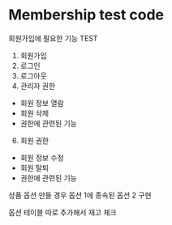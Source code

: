 # Membership test code
회원가입에 필요한 기능 TEST
1. 회원가입
2. 로그인
3. 로그아웃
4. 관리자 권한
  - 회원 정보 열람
  - 회원 삭제
  - 권한에 관련된 기능 
6. 회원 권한
  - 회원 정보 수정 
  - 회원 탈퇴 
  - 권한에 관련된 기능 


상품 옵션 만들 경우
옵션 1에 종속된 옵션 2 구현

옵션 테이블 따로 추가해서 재고 체크
